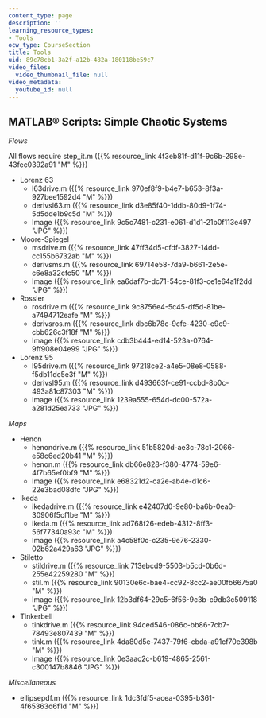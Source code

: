 ```yaml
---
content_type: page
description: ''
learning_resource_types:
- Tools
ocw_type: CourseSection
title: Tools
uid: 89c78cb1-3a2f-a12b-482a-180118be59c7
video_files:
  video_thumbnail_file: null
video_metadata:
  youtube_id: null
---
```


MATLAB® Scripts: Simple Chaotic Systems
---------------------------------------

_Flows_

All flows require step\_it.m ({{% resource_link 4f3eb81f-d11f-9c6b-298e-43fec0392a91 "M" %}})

*   Lorenz 63
    *   l63drive.m ({{% resource_link 970ef8f9-b4e7-b653-8f3a-927bee1592d4 "M" %}})
    *   derivsl63.m ({{% resource_link d3e85f40-1ddb-80d9-1f74-5d5dde1b9c5d "M" %}})
    *   Image ({{% resource_link 9c5c7481-c231-e061-d1d1-21b0f113e497 "JPG" %}})
*   Moore-Spiegel
    *   msdrive.m ({{% resource_link 47ff34d5-cfdf-3827-14dd-cc155b6732ab "M" %}})
    *   derivsms.m ({{% resource_link 69714e58-7da9-b661-2e5e-c6e8a32cfc50 "M" %}})
    *   Image ({{% resource_link ea6daf7b-dc71-54ce-81f3-ce1e64a1f2dd "JPG" %}})
*   Rossler
    *   rosdrive.m ({{% resource_link 9c8756e4-5c45-df5d-81be-a7494712eafe "M" %}})
    *   derivsros.m ({{% resource_link dbc6b78c-9cfe-4230-e9c9-cbb626c3f18f "M" %}})
    *   Image ({{% resource_link cdb3b444-ed14-523a-0764-9ff908e04e99 "JPG" %}})
*   Lorenz 95
    *   l95drive.m ({{% resource_link 97218ce2-a4e5-08e8-0588-f5db11dc5e3f "M" %}})
    *   derivsl95.m ({{% resource_link d493663f-ce91-ccbd-8b0c-493a81c87303 "M" %}})
    *   Image ({{% resource_link 1239a555-654d-dc00-572a-a281d25ea733 "JPG" %}})  
        

_Maps_

*   Henon
    *   henondrive.m ({{% resource_link 51b5820d-ae3c-78c1-2066-e58c6ed20b41 "M" %}})
    *   henon.m ({{% resource_link db66e828-f380-4774-59e6-4f7b65ef0bf9 "M" %}})
    *   Image ({{% resource_link e68321d2-ca2e-ab4e-d1c6-22e3bad08dfc "JPG" %}})
*   Ikeda
    *   ikedadrive.m ({{% resource_link e42407d0-9e80-ba6b-0ea0-30906f5cf1be "M" %}})
    *   ikeda.m ({{% resource_link ad768f26-edeb-4312-8ff3-56f77340a93c "M" %}})
    *   Image ({{% resource_link a4c58f0c-c235-9e76-2330-02b62a429a63 "JPG" %}})
*   Stiletto
    *   stildrive.m ({{% resource_link 713ebcd9-5503-b5cd-0b6d-255e42259280 "M" %}})
    *   stil.m ({{% resource_link 90130e6c-bae4-cc92-8cc2-ae00fb6675a0 "M" %}})
    *   Image ({{% resource_link 12b3df64-29c5-6f56-9c3b-c9db3c509118 "JPG" %}})
*   Tinkerbell
    *   tinkdrive.m ({{% resource_link 94ced546-086c-bb86-7cb7-78493e807439 "M" %}})
    *   tink.m ({{% resource_link 4da80d5e-7437-79f6-cbda-a91cf70e398b "M" %}})
    *   Image ({{% resource_link 0e3aac2c-b619-4865-2561-c300147b8846 "JPG" %}})  
        

_Miscellaneous_

*   ellipsepdf.m ({{% resource_link 1dc3fdf5-acea-0395-b361-4f65363d6f1d "M" %}})